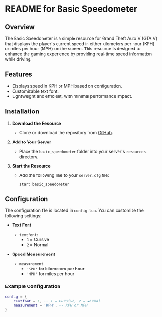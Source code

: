 # README for Basic Speedometer

## Overview
The Basic Speedometer is a simple resource for Grand Theft Auto V (GTA V) that displays the player's current speed in either kilometers per hour (KPH) or miles per hour (MPH) on the screen. This resource is designed to enhance the gaming experience by providing real-time speed information while driving.

## Features
- Displays speed in KPH or MPH based on configuration.
- Customizable text font.
- Lightweight and efficient, with minimal performance impact.

## Installation

1. **Download the Resource**
   - Clone or download the repository from [GitHub](https://github.com/overextended/ox_doorlock).

2. **Add to Your Server**
   - Place the `basic_speedometer` folder into your server's `resources` directory.

3. **Start the Resource**
   - Add the following line to your `server.cfg` file:
     ```
     start basic_speedometer
     ```

## Configuration

The configuration file is located in `config.lua`. You can customize the following settings:

- **Text Font**
  - `textfont`: 
    - `1` = Cursive
    - `2` = Normal

- **Speed Measurement**
  - `measurement`: 
    - `'KPH'` for kilometers per hour
    - `'MPH'` for miles per hour

### Example Configuration
```lua
config = {
    textfont = 1, -- 1 = Cursive, 2 = Normal
    measurement = 'KPH', -- KPH or MPH
}
